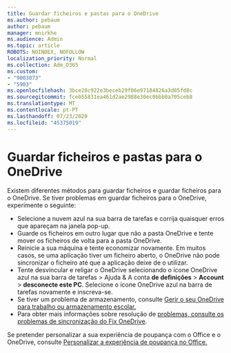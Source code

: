 ```yaml
---
title: Guardar ficheiros e pastas para o OneDrive
ms.author: pebaum
author: pebaum
manager: mnirkhe
ms.audience: Admin
ms.topic: article
ROBOTS: NOINDEX, NOFOLLOW
localization_priority: Normal
ms.collection: Adm_O365
ms.custom:
- "9003073"
- "5903"
ms.openlocfilehash: 3bce20c922e3beceb29f06e97184826a3d05fd8c
ms.sourcegitcommit: fceb55831ea461d2ae2988e30ec0bbb0a705ceb8
ms.translationtype: MT
ms.contentlocale: pt-PT
ms.lasthandoff: 07/23/2020
ms.locfileid: "45375019"
---
```

# <a name="saving-files-and-folders-to-onedrive"></a>Guardar ficheiros e pastas para o OneDrive

Existem diferentes métodos para guardar ficheiros e guardar ficheiros para o OneDrive. Se tiver problemas em guardar ficheiros para o OneDrive, experimente o seguinte:

- Selecione a nuvem azul na sua barra de tarefas e corrija quaisquer erros que apareçam na janela pop-up.
- Guarde os ficheiros em outro lugar que não a pasta OneDrive e tente mover os ficheiros de volta para a pasta OneDrive.
- Reinicie a sua máquina e tente economizar novamente. Em muitos casos, se uma aplicação tiver um ficheiro aberto, o OneDrive não pode sincronizar o ficheiro até que a aplicação deixe de o utilizar.    
- Tente desvincular e religar o OneDrive selecionando o ícone OneDrive azul na sua barra de tarefas > Ajuda & A conta **de definições**  >  **Account**  >  **desconecte este PC**. Selecione o ícone OneDrive azul na barra de tarefas novamente e inscreva-se.
- Se tiver um problema de armazenamento, consulte [Gerir o seu OneDrive para trabalho ou armazenamento escolar.](https://support.microsoft.com/office/manage-your-onedrive-for-work-or-school-storage-31519161-059c-4764-b6f8-f5cd29f7fe68)
- Para obter mais informações sobre resolução de [problemas, consulte os problemas de sincronização do Fix OneDrive](https://docs.microsoft.com/alchemyinsights/fix-onedrive-sync-issues).  

Se pretender personalizar a sua experiência de poupança com o Office e o OneDrive, consulte [Personalizar a experiência de poupança no Office.](https://support.microsoft.com/office/customize-the-save-experience-in-office-786200a7-f5f2-4d26-a3ae-b78c60dd5d3b)
